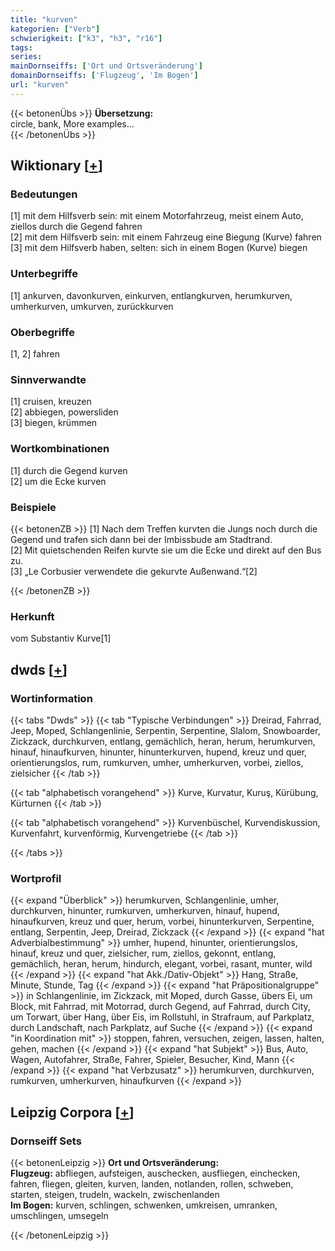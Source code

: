 ```yaml
---
title: "kurven"
kategorien: ["Verb"]
schwierigkeit: ["k3", "h3", "r16"]
tags:
series:
mainDornseiffs: ['Ort und Ortsveränderung']
domainDornseiffs: ['Flugzeug', 'Im Bogen']
url: "kurven"
---
```


{{< betonenÜbs >}}
**Übersetzung:**  
circle, bank, More examples...  
{{< /betonenÜbs >}}

## Wiktionary [[+](https://de.wiktionary.org/wiki/kurven)]

### Bedeutungen
[1] mit dem Hilfsverb sein: mit einem Motorfahrzeug, meist einem Auto, ziellos durch die Gegend fahren  
[2] mit dem Hilfsverb sein: mit einem Fahrzeug eine Biegung (Kurve) fahren  
[3] mit dem Hilfsverb haben, selten: sich in einem Bogen (Kurve) biegen  

### Unterbegriffe
[1] ankurven, davonkurven, einkurven, entlangkurven, herumkurven, umherkurven, umkurven, zurückkurven  

### Oberbegriffe
[1, 2] fahren  

### Sinnverwandte
[1] cruisen, kreuzen  
[2] abbiegen, powersliden  
[3] biegen, krümmen  

### Wortkombinationen
[1] durch die Gegend kurven  
[2] um die Ecke kurven  

### Beispiele
{{< betonenZB >}}
[1] Nach dem Treffen kurvten die Jungs noch durch die Gegend und trafen sich dann bei der Imbissbude am Stadtrand.  
[2] Mit quietschenden Reifen kurvte sie um die Ecke und direkt auf den Bus zu.  
[3] „Le Corbusier verwendete die gekurvte Außenwand.“[2]  

{{< /betonenZB >}}
### Herkunft
vom Substantiv Kurve[1]  



## dwds [[+](https://www.dwds.de/wb/kurven)]

### Wortinformation
{{< tabs "Dwds" >}}
{{< tab "Typische Verbindungen" >}}
Dreirad, Fahrrad, Jeep, Moped, Schlangenlinie, Serpentin, Serpentine, Slalom, Snowboarder, Zickzack, durchkurven, entlang, gemächlich, heran, herum, herumkurven, hinauf, hinaufkurven, hinunter, hinunterkurven, hupend, kreuz und quer, orientierungslos, rum, rumkurven, umher, umherkurven, vorbei, ziellos, zielsicher
{{< /tab >}}

{{< tab "alphabetisch vorangehend" >}}
Kurve, Kurvatur, Kuruş, Kürübung, Kürturnen
{{< /tab >}}

{{< tab "alphabetisch vorangehend" >}}
Kurvenbüschel, Kurvendiskussion, Kurvenfahrt, kurvenförmig, Kurvengetriebe
{{< /tab >}}

{{< /tabs >}}

### Wortprofil
{{< expand "Überblick" >}} herumkurven, Schlangenlinie, umher, durchkurven, hinunter, rumkurven, umherkurven, hinauf, hupend, hinaufkurven, kreuz und quer, herum, vorbei, hinunterkurven, Serpentine, entlang, Serpentin, Jeep, Dreirad, Zickzack {{< /expand >}}
{{< expand "hat Adverbialbestimmung" >}} umher, hupend, hinunter, orientierungslos, hinauf, kreuz und quer, zielsicher, rum, ziellos, gekonnt, entlang, gemächlich, heran, herum, hindurch, elegant, vorbei, rasant, munter, wild {{< /expand >}}
{{< expand "hat Akk./Dativ-Objekt" >}} Hang, Straße, Minute, Stunde, Tag {{< /expand >}}
{{< expand "hat Präpositionalgruppe" >}} in Schlangenlinie, im Zickzack, mit Moped, durch Gasse, übers Ei, um Block, mit Fahrrad, mit Motorrad, durch Gegend, auf Fahrrad, durch City, um Torwart, über Hang, über Eis, im Rollstuhl, in Strafraum, auf Parkplatz, durch Landschaft, nach Parkplatz, auf Suche {{< /expand >}}
{{< expand "in Koordination mit" >}} stoppen, fahren, versuchen, zeigen, lassen, halten, gehen, machen {{< /expand >}}
{{< expand "hat Subjekt" >}} Bus, Auto, Wagen, Autofahrer, Straße, Fahrer, Spieler, Besucher, Kind, Mann {{< /expand >}}
{{< expand "hat Verbzusatz" >}} herumkurven, durchkurven, rumkurven, umherkurven, hinaufkurven {{< /expand >}}

## Leipzig Corpora [[+](https://corpora.uni-leipzig.de/en/res?word=kurven&corpusId=deu_newscrawl-public_2018)]

### Dornseiff Sets
{{< betonenLeipzig >}}
**Ort und Ortsveränderung:**  
**Flugzeug:** abfliegen, aufsteigen, auschecken, ausfliegen, einchecken, fahren, fliegen, gleiten, kurven, landen, notlanden, rollen, schweben, starten, steigen, trudeln, wackeln, zwischenlanden  
**Im Bogen:** kurven, schlingen, schwenken, umkreisen, umranken, umschlingen, umsegeln  

{{< /betonenLeipzig >}}
